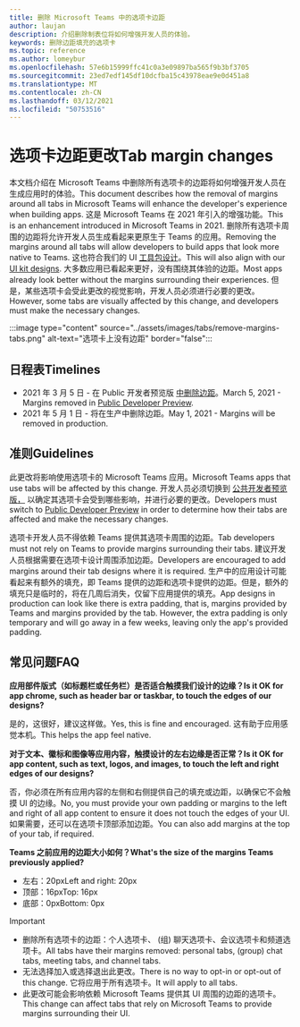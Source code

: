 ```yaml
---
title: 删除 Microsoft Teams 中的选项卡边距
author: laujan
description: 介绍删除制表位将如何增强开发人员的体验。
keywords: 删除边距填充的选项卡
ms.topic: reference
ms.author: lomeybur
ms.openlocfilehash: 57e6b15999ffc41c0a3e09897ba565f9b3bf3705
ms.sourcegitcommit: 23ed7edf145df10dcfba15c43978eae9e0d451a8
ms.translationtype: MT
ms.contentlocale: zh-CN
ms.lasthandoff: 03/12/2021
ms.locfileid: "50753516"
---
```

# <a name="tab-margin-changes"></a><span data-ttu-id="763f8-104">选项卡边距更改</span><span class="sxs-lookup"><span data-stu-id="763f8-104">Tab margin changes</span></span>

<span data-ttu-id="763f8-105">本文档介绍在 Microsoft Teams 中删除所有选项卡的边距将如何增强开发人员在生成应用时的体验。</span><span class="sxs-lookup"><span data-stu-id="763f8-105">This document describes how the removal of margins around all tabs in Microsoft Teams will enhance the developer's experience when building apps.</span></span> <span data-ttu-id="763f8-106">这是 Microsoft Teams 在 2021 年引入的增强功能。</span><span class="sxs-lookup"><span data-stu-id="763f8-106">This is an enhancement introduced in Microsoft Teams in 2021.</span></span>
<span data-ttu-id="763f8-107">删除所有选项卡周围的边距将允许开发人员生成看起来更原生于 Teams 的应用。</span><span class="sxs-lookup"><span data-stu-id="763f8-107">Removing the margins around all tabs will allow developers to build apps that look more native to Teams.</span></span> <span data-ttu-id="763f8-108">这也符合我们的 UI [工具包设计](~/tabs/design/tabs.md)。</span><span class="sxs-lookup"><span data-stu-id="763f8-108">This will also align with our [UI kit designs](~/tabs/design/tabs.md).</span></span> <span data-ttu-id="763f8-109">大多数应用已看起来更好，没有围绕其体验的边距。</span><span class="sxs-lookup"><span data-stu-id="763f8-109">Most apps already look better without the margins surrounding their experiences.</span></span> <span data-ttu-id="763f8-110">但是，某些选项卡会受此更改的视觉影响，开发人员必须进行必要的更改。</span><span class="sxs-lookup"><span data-stu-id="763f8-110">However, some tabs are visually affected by this change, and developers must make the necessary changes.</span></span>

:::image type="content" source="../assets/images/tabs/remove-margins-tabs.png" alt-text="选项卡上没有边距" border="false":::

## <a name="timelines"></a><span data-ttu-id="763f8-112">日程表</span><span class="sxs-lookup"><span data-stu-id="763f8-112">Timelines</span></span>

* <span data-ttu-id="763f8-113">2021 年 3 月 5 日 - 在 Public 开发者预览版 [中删除边距](~/resources/dev-preview/developer-preview-intro.md)。</span><span class="sxs-lookup"><span data-stu-id="763f8-113">March 5, 2021 - Margins removed in [Public Developer Preview](~/resources/dev-preview/developer-preview-intro.md).</span></span>
* <span data-ttu-id="763f8-114">2021 年 5 月 1 日 - 将在生产中删除边距。</span><span class="sxs-lookup"><span data-stu-id="763f8-114">May 1, 2021 - Margins will be removed in production.</span></span>

## <a name="guidelines"></a><span data-ttu-id="763f8-115">准则</span><span class="sxs-lookup"><span data-stu-id="763f8-115">Guidelines</span></span>

<span data-ttu-id="763f8-116">此更改将影响使用选项卡的 Microsoft Teams 应用。</span><span class="sxs-lookup"><span data-stu-id="763f8-116">Microsoft Teams apps that use tabs will be affected by this change.</span></span> <span data-ttu-id="763f8-117">开发人员必须切换到 [公共开发者预览版，](~/resources/dev-preview/developer-preview-intro.md) 以确定其选项卡会受到哪些影响，并进行必要的更改。</span><span class="sxs-lookup"><span data-stu-id="763f8-117">Developers must switch to [Public Developer Preview](~/resources/dev-preview/developer-preview-intro.md) in order to determine how their tabs are affected and make the necessary changes.</span></span>

<span data-ttu-id="763f8-118">选项卡开发人员不得依赖 Teams 提供其选项卡周围的边距。</span><span class="sxs-lookup"><span data-stu-id="763f8-118">Tab developers must not rely on Teams to provide margins surrounding their tabs.</span></span> <span data-ttu-id="763f8-119">建议开发人员根据需要在选项卡设计周围添加边距。</span><span class="sxs-lookup"><span data-stu-id="763f8-119">Developers are encouraged to add margins around their tab designs where it is required.</span></span> <span data-ttu-id="763f8-120">生产中的应用设计可能看起来有额外的填充，即 Teams 提供的边距和选项卡提供的边距。但是，额外的填充只是临时的，将在几周后消失，仅留下应用提供的填充。</span><span class="sxs-lookup"><span data-stu-id="763f8-120">App designs in production can look like there is extra padding, that is, margins provided by Teams and margins provided by the tab. However, the extra padding is only temporary and will go away in a few weeks, leaving only the app's provided padding.</span></span>

## <a name="faq"></a><span data-ttu-id="763f8-121">常见问题</span><span class="sxs-lookup"><span data-stu-id="763f8-121">FAQ</span></span>

<span data-ttu-id="763f8-122">**应用部件版式（如标题栏或任务栏）是否适合触摸我们设计的边缘？**</span><span class="sxs-lookup"><span data-stu-id="763f8-122">**Is it OK for app chrome, such as header bar or taskbar, to touch the edges of our designs?**</span></span>

<span data-ttu-id="763f8-123">是的，这很好，建议这样做。</span><span class="sxs-lookup"><span data-stu-id="763f8-123">Yes, this is fine and encouraged.</span></span> <span data-ttu-id="763f8-124">这有助于应用感觉本机。</span><span class="sxs-lookup"><span data-stu-id="763f8-124">This helps the app feel native.</span></span>

<span data-ttu-id="763f8-125">**对于文本、徽标和图像等应用内容，触摸设计的左右边缘是否正常？**</span><span class="sxs-lookup"><span data-stu-id="763f8-125">**Is it OK for app content, such as text, logos, and images, to touch the left and right edges of our designs?**</span></span>

<span data-ttu-id="763f8-126">否，你必须在所有应用内容的左侧和右侧提供自己的填充或边距，以确保它不会触摸 UI 的边缘。</span><span class="sxs-lookup"><span data-stu-id="763f8-126">No, you must provide your own padding or margins to the left and right of all app content to ensure it does not touch the edges of your UI.</span></span> <span data-ttu-id="763f8-127">如果需要，还可以在选项卡顶部添加边距。</span><span class="sxs-lookup"><span data-stu-id="763f8-127">You can also add margins at the top of your tab, if required.</span></span>

<span data-ttu-id="763f8-128">**Teams 之前应用的边距大小如何？**</span><span class="sxs-lookup"><span data-stu-id="763f8-128">**What's the size of the margins Teams previously applied?**</span></span>

* <span data-ttu-id="763f8-129">左右：20px</span><span class="sxs-lookup"><span data-stu-id="763f8-129">Left and right: 20px</span></span>
* <span data-ttu-id="763f8-130">顶部：16px</span><span class="sxs-lookup"><span data-stu-id="763f8-130">Top: 16px</span></span>
* <span data-ttu-id="763f8-131">底部：0px</span><span class="sxs-lookup"><span data-stu-id="763f8-131">Bottom: 0px</span></span>

> [!IMPORTANT]
> * <span data-ttu-id="763f8-132">删除所有选项卡的边距：个人选项卡、 (组) 聊天选项卡、会议选项卡和频道选项卡。</span><span class="sxs-lookup"><span data-stu-id="763f8-132">All tabs have their margins removed: personal tabs, (group) chat tabs, meeting tabs, and channel tabs.</span></span>
> * <span data-ttu-id="763f8-133">无法选择加入或选择退出此更改。</span><span class="sxs-lookup"><span data-stu-id="763f8-133">There is no way to opt-in or opt-out of this change.</span></span> <span data-ttu-id="763f8-134">它将应用于所有选项卡。</span><span class="sxs-lookup"><span data-stu-id="763f8-134">It will apply to all tabs.</span></span>
> * <span data-ttu-id="763f8-135">此更改可能会影响依赖 Microsoft Teams 提供其 UI 周围的边距的选项卡。</span><span class="sxs-lookup"><span data-stu-id="763f8-135">This change can affect tabs that rely on Microsoft Teams to provide margins surrounding their UI.</span></span>
